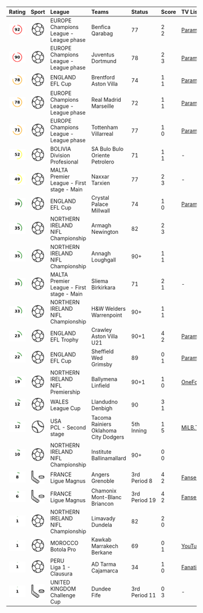| Rating                                                                                                                                 | Sport                                                                                                            | League                                       | Teams                                    | Status        | Score   | TV Listing                                                                            |
|:---------------------------------------------------------------------------------------------------------------------------------------|:-----------------------------------------------------------------------------------------------------------------|:---------------------------------------------|:-----------------------------------------|:--------------|:--------|:--------------------------------------------------------------------------------------|
| <img src="https://raw.githubusercontent.com/BlakeDuncan25/Donut-SVG-Ratings/bac4e4a278175106499642192132b1786a9aec38/92.svg" alt="92"> | <img src="https://raw.githubusercontent.com/BlakeDuncan25/Donut-SVG-Ratings/master/soccer.png" alt="Soccer">     | EUROPE<br>Champions League - League phase    | Benfica<br>Qarabag                       | 77            | 2<br>2  | <a href="https://www.paramountplus.com/shows/uefa-champions-league/">Paramount+</a>   |
| <img src="https://raw.githubusercontent.com/BlakeDuncan25/Donut-SVG-Ratings/bac4e4a278175106499642192132b1786a9aec38/90.svg" alt="90"> | <img src="https://raw.githubusercontent.com/BlakeDuncan25/Donut-SVG-Ratings/master/soccer.png" alt="Soccer">     | EUROPE<br>Champions League - League phase    | Juventus<br>Dortmund                     | 78            | 2<br>3  | <a href="https://www.paramountplus.com/shows/uefa-champions-league/">Paramount+</a>   |
| <img src="https://raw.githubusercontent.com/BlakeDuncan25/Donut-SVG-Ratings/bac4e4a278175106499642192132b1786a9aec38/78.svg" alt="78"> | <img src="https://raw.githubusercontent.com/BlakeDuncan25/Donut-SVG-Ratings/master/soccer.png" alt="Soccer">     | ENGLAND<br>EFL Cup                           | Brentford<br>Aston Villa                 | 74            | 1<br>1  | <a href="https://www.paramountplus.com/shows/efl-cup/">Paramount+</a>                 |
| <img src="https://raw.githubusercontent.com/BlakeDuncan25/Donut-SVG-Ratings/bac4e4a278175106499642192132b1786a9aec38/78.svg" alt="78"> | <img src="https://raw.githubusercontent.com/BlakeDuncan25/Donut-SVG-Ratings/master/soccer.png" alt="Soccer">     | EUROPE<br>Champions League - League phase    | Real Madrid<br>Marseille                 | 72            | 1<br>1  | <a href="https://www.paramountplus.com/shows/uefa-champions-league/">Paramount+</a>   |
| <img src="https://raw.githubusercontent.com/BlakeDuncan25/Donut-SVG-Ratings/bac4e4a278175106499642192132b1786a9aec38/71.svg" alt="71"> | <img src="https://raw.githubusercontent.com/BlakeDuncan25/Donut-SVG-Ratings/master/soccer.png" alt="Soccer">     | EUROPE<br>Champions League - League phase    | Tottenham<br>Villarreal                  | 77            | 1<br>0  | <a href="https://www.paramountplus.com/shows/uefa-champions-league/">Paramount+</a>   |
| <img src="https://raw.githubusercontent.com/BlakeDuncan25/Donut-SVG-Ratings/bac4e4a278175106499642192132b1786a9aec38/52.svg" alt="52"> | <img src="https://raw.githubusercontent.com/BlakeDuncan25/Donut-SVG-Ratings/master/soccer.png" alt="Soccer">     | BOLIVIA<br>Division Profesional              | SA Bulo Bulo<br>Oriente Petrolero        | 71            | 1<br>1  | -                                                                                     |
| <img src="https://raw.githubusercontent.com/BlakeDuncan25/Donut-SVG-Ratings/bac4e4a278175106499642192132b1786a9aec38/49.svg" alt="49"> | <img src="https://raw.githubusercontent.com/BlakeDuncan25/Donut-SVG-Ratings/master/soccer.png" alt="Soccer">     | MALTA<br>Premier League - First stage - Main | Naxxar<br>Tarxien                        | 77            | 2<br>3  | -                                                                                     |
| <img src="https://raw.githubusercontent.com/BlakeDuncan25/Donut-SVG-Ratings/bac4e4a278175106499642192132b1786a9aec38/39.svg" alt="39"> | <img src="https://raw.githubusercontent.com/BlakeDuncan25/Donut-SVG-Ratings/master/soccer.png" alt="Soccer">     | ENGLAND<br>EFL Cup                           | Crystal Palace<br>Millwall               | 74            | 1<br>0  | <a href="https://www.paramountplus.com/shows/efl-cup/">Paramount+</a>                 |
| <img src="https://raw.githubusercontent.com/BlakeDuncan25/Donut-SVG-Ratings/bac4e4a278175106499642192132b1786a9aec38/35.svg" alt="35"> | <img src="https://raw.githubusercontent.com/BlakeDuncan25/Donut-SVG-Ratings/master/soccer.png" alt="Soccer">     | NORTHERN IRELAND<br>NIFL Championship        | Armagh<br>Newington                      | 82            | 2<br>3  | <a href="#N/A"></a>                                                                   |
| <img src="https://raw.githubusercontent.com/BlakeDuncan25/Donut-SVG-Ratings/bac4e4a278175106499642192132b1786a9aec38/35.svg" alt="35"> | <img src="https://raw.githubusercontent.com/BlakeDuncan25/Donut-SVG-Ratings/master/soccer.png" alt="Soccer">     | NORTHERN IRELAND<br>NIFL Championship        | Annagh<br>Loughgall                      | 90+           | 1<br>1  | <a href="#N/A"></a>                                                                   |
| <img src="https://raw.githubusercontent.com/BlakeDuncan25/Donut-SVG-Ratings/bac4e4a278175106499642192132b1786a9aec38/35.svg" alt="35"> | <img src="https://raw.githubusercontent.com/BlakeDuncan25/Donut-SVG-Ratings/master/soccer.png" alt="Soccer">     | MALTA<br>Premier League - First stage - Main | Sliema<br>Birkirkara                     | 71            | 2<br>1  | -                                                                                     |
| <img src="https://raw.githubusercontent.com/BlakeDuncan25/Donut-SVG-Ratings/bac4e4a278175106499642192132b1786a9aec38/33.svg" alt="33"> | <img src="https://raw.githubusercontent.com/BlakeDuncan25/Donut-SVG-Ratings/master/soccer.png" alt="Soccer">     | NORTHERN IRELAND<br>NIFL Championship        | H&W Welders<br>Warrenpoint               | 90+           | 1<br>1  | <a href="#N/A"></a>                                                                   |
| <img src="https://raw.githubusercontent.com/BlakeDuncan25/Donut-SVG-Ratings/bac4e4a278175106499642192132b1786a9aec38/23.svg" alt="23"> | <img src="https://raw.githubusercontent.com/BlakeDuncan25/Donut-SVG-Ratings/master/soccer.png" alt="Soccer">     | ENGLAND<br>EFL Trophy                        | Crawley<br>Aston Villa U21               | 90+1          | 4<br>2  | <a href="https://www.paramountplus.com/shows/english-football-league/">Paramount+</a> |
| <img src="https://raw.githubusercontent.com/BlakeDuncan25/Donut-SVG-Ratings/bac4e4a278175106499642192132b1786a9aec38/22.svg" alt="22"> | <img src="https://raw.githubusercontent.com/BlakeDuncan25/Donut-SVG-Ratings/master/soccer.png" alt="Soccer">     | ENGLAND<br>EFL Cup                           | Sheffield Wed<br>Grimsby                 | 89            | 0<br>1  | <a href="https://www.paramountplus.com/shows/efl-cup/">Paramount+</a>                 |
| <img src="https://raw.githubusercontent.com/BlakeDuncan25/Donut-SVG-Ratings/bac4e4a278175106499642192132b1786a9aec38/19.svg" alt="19"> | <img src="https://raw.githubusercontent.com/BlakeDuncan25/Donut-SVG-Ratings/master/soccer.png" alt="Soccer">     | NORTHERN IRELAND<br>NIFL Premiership         | Ballymena<br>Linfield                    | 90+1          | 1<br>0  | <a href="https://tv.onefootball.com/en/live-matches">OneFootball</a>                  |
| <img src="https://raw.githubusercontent.com/BlakeDuncan25/Donut-SVG-Ratings/bac4e4a278175106499642192132b1786a9aec38/12.svg" alt="12"> | <img src="https://raw.githubusercontent.com/BlakeDuncan25/Donut-SVG-Ratings/master/soccer.png" alt="Soccer">     | WALES<br>League Cup                          | Llandudno<br>Denbigh                     | 90            | 3<br>1  | <a href="#N/A"></a>                                                                   |
| <img src="https://raw.githubusercontent.com/BlakeDuncan25/Donut-SVG-Ratings/bac4e4a278175106499642192132b1786a9aec38/12.svg" alt="12"> | <img src="https://raw.githubusercontent.com/BlakeDuncan25/Donut-SVG-Ratings/master/baseball.png" alt="Baseball"> | USA<br>PCL - Second stage                    | Tacoma Rainiers<br>Oklahoma City Dodgers | 5th Inning    | 1<br>5  | <a href="https://www.milb.com/live-stream-games/2025/09/15">MiLB.TV</a>               |
| <img src="https://raw.githubusercontent.com/BlakeDuncan25/Donut-SVG-Ratings/bac4e4a278175106499642192132b1786a9aec38/10.svg" alt="10"> | <img src="https://raw.githubusercontent.com/BlakeDuncan25/Donut-SVG-Ratings/master/soccer.png" alt="Soccer">     | NORTHERN IRELAND<br>NIFL Championship        | Institute<br>Ballinamallard              | 90+           | 0<br>0  | <a href="#N/A"></a>                                                                   |
| <img src="https://raw.githubusercontent.com/BlakeDuncan25/Donut-SVG-Ratings/bac4e4a278175106499642192132b1786a9aec38/8.svg" alt="8">   | <img src="https://raw.githubusercontent.com/BlakeDuncan25/Donut-SVG-Ratings/master/hockey.png" alt="Ice Hockey"> | FRANCE<br>Ligue Magnus                       | Angers<br>Grenoble                       | 3rd Period 8  | 4<br>2  | <a href="https://www.fanseat.com/ligue-magnus">Fanseat</a>                            |
| <img src="https://raw.githubusercontent.com/BlakeDuncan25/Donut-SVG-Ratings/bac4e4a278175106499642192132b1786a9aec38/6.svg" alt="6">   | <img src="https://raw.githubusercontent.com/BlakeDuncan25/Donut-SVG-Ratings/master/hockey.png" alt="Ice Hockey"> | FRANCE<br>Ligue Magnus                       | Chamonix Mont-Blanc<br>Briancon          | 3rd Period 19 | 4<br>2  | <a href="https://www.fanseat.com/ligue-magnus">Fanseat</a>                            |
| <img src="https://raw.githubusercontent.com/BlakeDuncan25/Donut-SVG-Ratings/bac4e4a278175106499642192132b1786a9aec38/1.svg" alt="1">   | <img src="https://raw.githubusercontent.com/BlakeDuncan25/Donut-SVG-Ratings/master/soccer.png" alt="Soccer">     | NORTHERN IRELAND<br>NIFL Championship        | Limavady<br>Dundela                      | 82            | 2<br>0  | <a href="#N/A"></a>                                                                   |
| <img src="https://raw.githubusercontent.com/BlakeDuncan25/Donut-SVG-Ratings/bac4e4a278175106499642192132b1786a9aec38/1.svg" alt="1">   | <img src="https://raw.githubusercontent.com/BlakeDuncan25/Donut-SVG-Ratings/master/soccer.png" alt="Soccer">     | MOROCCO<br>Botola Pro                        | Kawkab Marrakech<br>Berkane              | 69            | 0<br>1  | <a href="https://www.youtube.com/@ArryadiaTv/streams">YouTube</a>                     |
| <img src="https://raw.githubusercontent.com/BlakeDuncan25/Donut-SVG-Ratings/bac4e4a278175106499642192132b1786a9aec38/1.svg" alt="1">   | <img src="https://raw.githubusercontent.com/BlakeDuncan25/Donut-SVG-Ratings/master/soccer.png" alt="Soccer">     | PERU<br>Liga 1 - Clausura                    | AD Tarma<br>Cajamarca                    | 34            | 1<br>0  | <a href="https://watch.fanatiz.com/channels">Fanatiz</a>                              |
| <img src="https://raw.githubusercontent.com/BlakeDuncan25/Donut-SVG-Ratings/bac4e4a278175106499642192132b1786a9aec38/1.svg" alt="1">   | <img src="https://raw.githubusercontent.com/BlakeDuncan25/Donut-SVG-Ratings/master/hockey.png" alt="Ice Hockey"> | UNITED KINGDOM<br>Challenge Cup              | Dundee<br>Fife                           | 3rd Period 11 | 0<br>3  | -                                                                                     |